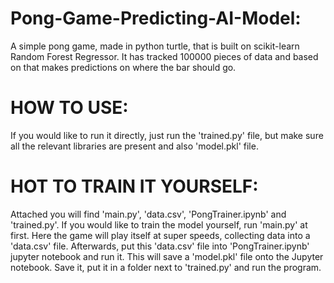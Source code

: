 # Pong-Game-Predicting-AI-Model:
A simple pong game, made in python turtle, that is built on scikit-learn Random Forest Regressor. It has tracked 100000 pieces of data and based on that makes predictions on where the bar should go.

# HOW TO USE:
If you would like to run it directly, just run the 'trained.py' file, but make sure all the relevant libraries are present and also 'model.pkl' file.

# HOT TO TRAIN IT YOURSELF:
Attached you will find 'main.py', 'data.csv', 'PongTrainer.ipynb' and 'trained.py'. If you would like to train the model yourself, run 'main.py' at first. Here the game will play itself at super speeds, collecting data into a 'data.csv' file. Afterwards, put this 'data.csv' file into 'PongTrainer.ipynb' jupyter notebook and run it. This will save a 'model.pkl' file onto the Jupyter notebook. Save it, put it in a folder next to 'trained.py' and run the program. 
